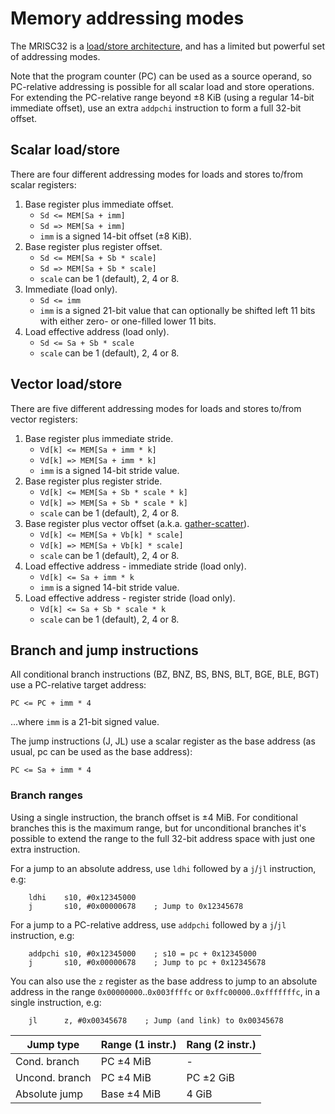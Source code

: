 # Memory addressing modes

The MRISC32 is a [load/store architecture](https://en.wikipedia.org/wiki/Load/store_architecture), and has a limited but powerful set of addressing modes.

Note that the program counter (PC) can be used as a source operand, so PC-relative addressing is possible for all scalar load and store operations. For extending the PC-relative range beyond ±8 KiB (using a regular 14-bit immediate offset), use an extra `addpchi` instruction to form a full 32-bit offset.

## Scalar load/store

There are four different addressing modes for loads and stores to/from scalar registers:

1. Base register plus immediate offset.
   - `Sd <= MEM[Sa + imm]`
   - `Sd => MEM[Sa + imm]`
   - `imm` is a signed 14-bit offset (±8 KiB).
2. Base register plus register offset.
   - `Sd <= MEM[Sa + Sb * scale]`
   - `Sd => MEM[Sa + Sb * scale]`
   - `scale` can be 1 (default), 2, 4 or 8.
3. Immediate (load only).
   - `Sd <= imm`
   - `imm` is a signed 21-bit value that can optionally be shifted left 11 bits with either zero- or one-filled lower 11 bits.
4. Load effective address (load only).
   - `Sd <= Sa + Sb * scale`
   - `scale` can be 1 (default), 2, 4 or 8.


## Vector load/store

There are five different addressing modes for loads and stores to/from vector registers:

1. Base register plus immediate stride.
   - `Vd[k] <= MEM[Sa + imm * k]`
   - `Vd[k] => MEM[Sa + imm * k]`
   - `imm` is a signed 14-bit stride value.
2. Base register plus register stride.
   - `Vd[k] <= MEM[Sa + Sb * scale * k]`
   - `Vd[k] => MEM[Sa + Sb * scale * k]`
   - `scale` can be 1 (default), 2, 4 or 8.
3. Base register plus vector offset (a.k.a. [gather-scatter](https://en.wikipedia.org/wiki/Gather-scatter_%28vector_addressing%29)).
   - `Vd[k] <= MEM[Sa + Vb[k] * scale]`
   - `Vd[k] => MEM[Sa + Vb[k] * scale]`
   - `scale` can be 1 (default), 2, 4 or 8.
4. Load effective address - immediate stride (load only).
   - `Vd[k] <= Sa + imm * k`
   - `imm` is a signed 14-bit stride value.
5. Load effective address - register stride (load only).
   - `Vd[k] <= Sa + Sb * scale * k`
   - `scale` can be 1 (default), 2, 4 or 8.


## Branch and jump instructions

All conditional branch instructions (BZ, BNZ, BS, BNS, BLT, BGE, BLE, BGT) use a PC-relative target address:

`PC <= PC + imm * 4`

...where `imm` is a 21-bit signed value.

The jump instructions (J, JL) use a scalar register as the base address (as usual, pc can be used as the base address):

`PC <= Sa + imm * 4`

### Branch ranges

Using a single instruction, the branch offset is ±4 MiB. For conditional branches this is the maximum range, but for unconditional branches it's possible to extend the range to the full 32-bit address space with just one extra instruction.

For a jump to an absolute address, use `ldhi` followed by a `j`/`jl` instruction, e.g:

```
    ldhi    s10, #0x12345000
    j       s10, #0x00000678    ; Jump to 0x12345678
```

For a jump to a PC-relative address, use `addpchi` followed by a `j`/`jl` instruction, e.g:

```
    addpchi s10, #0x12345000    ; s10 = pc + 0x12345000
    j       s10, #0x00000678    ; Jump to pc + 0x12345678
```

You can also use the `z` register as the base address to jump to an absolute address in the range `0x00000000`..`0x003ffffc` or `0xffc00000`..`0xfffffffc`, in a single instruction, e.g:

```
    jl      z, #0x00345678    ; Jump (and link) to 0x00345678
```

| Jump type | Range (1 instr.) | Rang (2 instr.) |
|---|---|---|
| Cond. branch | PC ±4 MiB | - |
| Uncond. branch | PC ±4 MiB | PC ±2 GiB |
| Absolute jump | Base ±4 MiB | 4 GiB |


